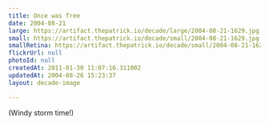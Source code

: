 ```yaml
---
title: Once was Tree
date: 2004-08-21
large: https://artifact.thepatrick.io/decade/large/2004-08-21-1629.jpg
small: https://artifact.thepatrick.io/decade/small/2004-08-21-1629.jpg
smallRetina: https://artifact.thepatrick.io/decade/small/2004-08-21-1629@2x.jpg
flickrUrl: null
photoId: null
createdAt: 2011-01-30 11:07:16.311002
updatedAt: 2004-08-26 15:23:37
layout: decade-image

---
```

(Windy storm time!)
